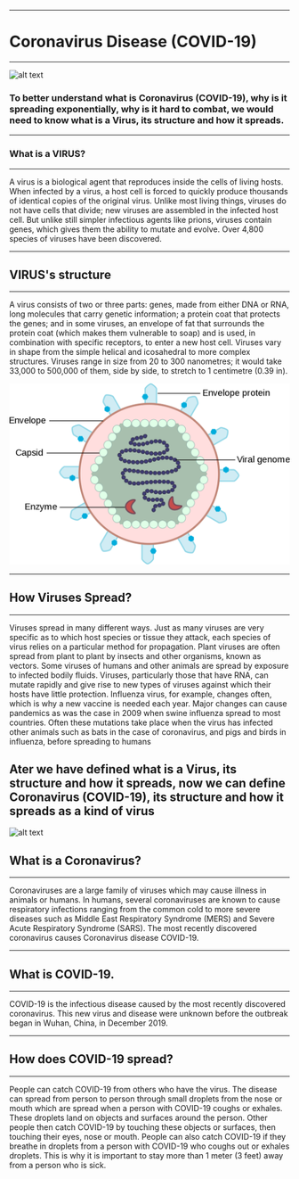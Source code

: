 <hr>

# Coronavirus Disease (COVID-19)

<hr>


![alt text](https://www.medicaldevice-network.com/wp-content/uploads/sites/11/2020/02/Corona.jpg)




### To better understand what is Coronavirus (COVID-19), why is it spreading exponentially, why is it hard to combat, we would need to know what is a Virus, its structure and how it spreads.






<hr>

### What is a VIRUS?

<hr>

A virus is a biological agent that reproduces inside the cells of living hosts. When infected by a virus, a host cell is forced to quickly produce thousands of identical copies of the original virus. Unlike most living things, viruses do not have cells that divide; new viruses are assembled in the infected host cell. But unlike still simpler infectious agents like prions, viruses contain genes, which gives them the ability to mutate and evolve. Over 4,800 species of viruses have been discovered.


<hr>

## VIRUS's structure

<hr>


A virus consists of two or three parts: genes, made from either DNA or RNA, long molecules that carry genetic information; a protein coat that protects the genes; and in some viruses, an envelope of fat that surrounds the protein coat (which makes them vulnerable to soap) and is used, in combination with specific receptors, to enter a new host cell. 
Viruses vary in shape from the simple helical and icosahedral to more complex structures. Viruses range in size from 20 to 300 nanometres; it would take 33,000 to 500,000 of them, side by side, to stretch to 1 centimetre (0.39 in).


![snip2](Images/snip2.png)


<hr>

## How Viruses Spread?

<hr>


Viruses spread in many different ways. Just as many viruses are very specific as to which host species or tissue they attack, each species of virus relies on a particular method for propagation. Plant viruses are often spread from plant to plant by insects and other organisms, known as vectors. Some viruses of humans and other animals are spread by exposure to infected bodily fluids.
Viruses, particularly those that have RNA, can mutate rapidly and give rise to new types of viruses against which their hosts have little protection. Influenza virus, for example, changes often, which is why a new vaccine is needed each year.
Major changes can cause pandemics as was the case in 2009 when swine influenza spread to most countries. Often these mutations take place when the virus has infected other animals such as bats in the case of coronavirus, and pigs and birds in influenza, before spreading to humans


## Ater we have defined what is a Virus, its structure and how it spreads, now we can define Coronavirus (COVID-19), its structure and how it spreads as a kind of virus



![alt text](https://365.military.com/sites/default/files/2020-03/Coronavirus.jpg)



## What is a Coronavirus?

<hr>

Coronaviruses are a large family of viruses which may cause illness in animals or humans.  In humans, several coronaviruses are known to cause respiratory infections ranging from the common cold to more severe diseases such as Middle East Respiratory Syndrome (MERS) and Severe Acute Respiratory Syndrome (SARS). The most recently discovered coronavirus causes Coronavirus disease COVID-19.



<hr>

## What is COVID-19.

<hr>

COVID-19 is the infectious disease caused by the most recently discovered coronavirus. This new virus and disease were unknown before the outbreak began in Wuhan, China, in December 2019.


<hr>

## How does COVID-19 spread?

<hr>


People can catch COVID-19 from others who have the virus. The disease can spread from person to person through small droplets from the nose or mouth which are spread when a person with COVID-19 coughs or exhales. These droplets land on objects and surfaces around the person. Other people then catch COVID-19 by touching these objects or surfaces, then touching their eyes, nose or mouth. People can also catch COVID-19 if they breathe in droplets from a person with COVID-19 who coughs out or exhales droplets. This is why it is important to stay more than 1 meter (3 feet) away from a person who is sick.
